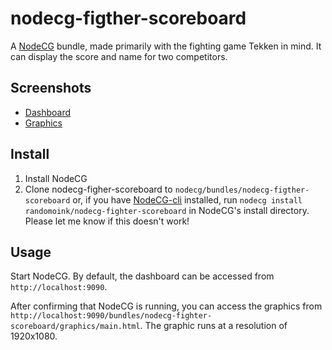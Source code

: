 # nodecg-figther-scoreboard

A [NodeCG](http://github.com/nodecg/nodecg) bundle, made primarily with the fighting game Tekken in mind. It can display the score and name for two competitors.

## Screenshots

* [Dashboard](https://i.imgur.com/0XcA7x5.png)
* [Graphics](https://i.imgur.com/fTgTto7.png)

## Install

1. Install NodeCG
2. Clone nodecg-figher-scoreboard to `nodecg/bundles/nodecg-figther-scoreboard` or, if you have [NodeCG-cli](https://github.com/nodecg/nodecg-cli) installed, run `nodecg install randomoink/nodecg-fighter-scoreboard` in NodeCG's install directory. Please let me know if this doesn't work!

## Usage

Start NodeCG. By default, the dashboard can be accessed from `http://localhost:9090`.

After confirming that NodeCG is running, you can access the graphics from `http://localhost:9090/bundles/nodecg-fighter-scoreboard/graphics/main.html`. The graphic runs at a resolution of 1920x1080.
